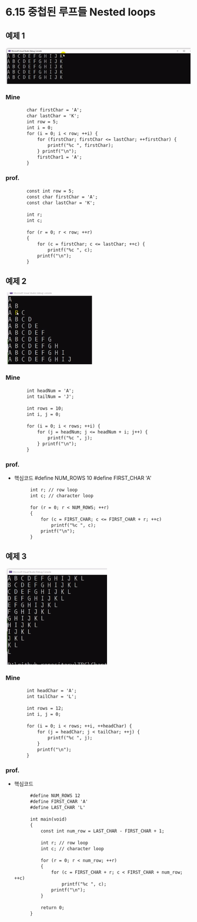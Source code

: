 # 6.15 중첩된 루프들 Nested loops

## 예제 1

![](../images/chapter6/while8.png)

### Mine

    		char firstChar = 'A';
    		char lastChar = 'K';
    		int row = 5;
    		int i = 0;
    		for (i = 0; i < row; ++i) {
    			for (firstChar; firstChar <= lastChar; ++firstChar) {
    				printf("%c ", firstChar);
    			} printf("\n");
    			firstChar1 = 'A';
    		}

### prof.

    		const int row = 5;
    		const char firstChar = 'A';
    		const char lastChar = 'K';

    		int r;
    		int c;

    		for (r = 0; r < row; ++r)
    		{
    			for (c = firstChar; c <= lastChar; ++c) {
    				printf("%c ", c);
    			printf("\n");
    		}

## 예제 2

![](../images/chapter6/while9.png)

### Mine

    		int headNum = 'A';
    		int tailNum = 'J';

    		int rows = 10;
    		int i, j = 0;

    		for (i = 0; i < rows; ++i) {
    			for (j = headNum; j <= headNum + i; j++) {
    				printf("%c ", j);
    			} printf("\n");
    		}

### prof.

- 핵심코드
			#define NUM_ROWS 10
			#define FIRST_CHAR 'A'

    		int r; // row loop
    		int c; // character loop

    		for (r = 0; r < NUM_ROWS; ++r)
    		{
    			for (c = FIRST_CHAR; c <= FIRST_CHAR + r; ++c)
    				printf("%c ", c);
    			printf("\n");
    		}

## 예제 3

![](../images/chapter6/while10.png)

### Mine

    		int headChar = 'A';
    		int tailChar = 'L';

    		int rows = 12;
    		int i, j = 0;

    		for (i = 0; i < rows; ++i, ++headChar) {
    			for (j = headChar; j < tailChar; ++j) {
    				printf("%c ", j);
    			}
    			printf("\n");
    		}

### prof.

- 핵심코드

			#define NUM_ROWS 12
			#define FIRST_CHAR 'A'
			#define LAST_CHAR 'L'

			int main(void)
			{
				const int num_row = LAST_CHAR - FIRST_CHAR + 1;

				int r; // row loop
				int c; // character loop

				for (r = 0; r < num_row; ++r)
				{
					for (c = FIRST_CHAR + r; c < FIRST_CHAR + num_row; ++c)
						printf("%c ", c);
					printf("\n");
				}

				return 0;
			}